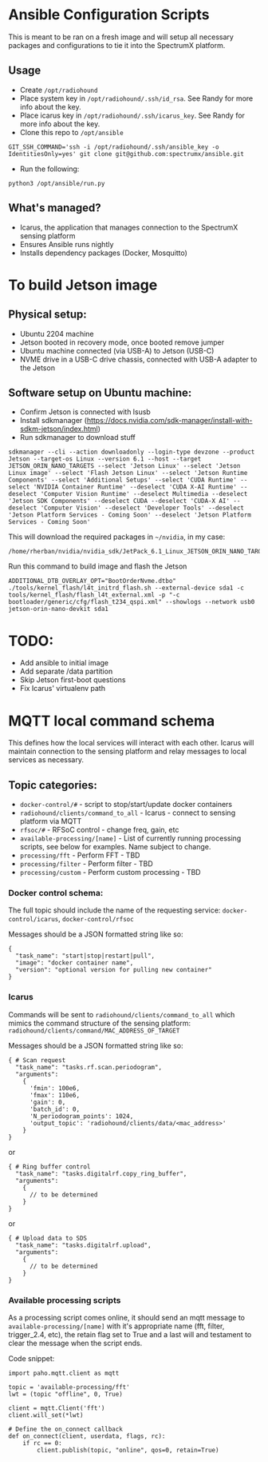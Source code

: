 # Ansible Configuration Scripts
This is meant to be ran on a fresh image and will setup all necessary packages and configurations to tie it into the SpectrumX platform.  

## Usage

- Create `/opt/radiohound`
- Place system key in `/opt/radiohound/.ssh/id_rsa`.  See Randy for more info about the key.
- Place icarus key in `/opt/radiohound/.ssh/icarus_key`.  See Randy for more info about the key.
- Clone this repo to `/opt/ansible`
```
GIT_SSH_COMMAND='ssh -i /opt/radiohound/.ssh/ansible_key -o IdentitiesOnly=yes' git clone git@github.com:spectrumx/ansible.git
```
- Run the following:
```
python3 /opt/ansible/run.py
```


## What's managed?
- Icarus, the application that manages connection to the SpectrumX sensing platform
- Ensures Ansible runs nightly
- Installs dependency packages (Docker, Mosquitto)



# To build Jetson image

## Physical setup:
- Ubuntu 2204 machine
- Jetson booted in recovery mode, once booted remove jumper
- Ubuntu machine connected (via USB-A) to Jetson (USB-C)
- NVME drive in a USB-C drive chassis, connected with USB-A adapter to the Jetson

## Software setup on Ubuntu machine:
- Confirm Jetson is connected with lsusb
- Install sdkmanager (https://docs.nvidia.com/sdk-manager/install-with-sdkm-jetson/index.html)
- Run sdkmanager to download stuff
```
sdkmanager --cli --action downloadonly --login-type devzone --product Jetson --target-os Linux --version 6.1 --host --target JETSON_ORIN_NANO_TARGETS --select 'Jetson Linux' --select 'Jetson Linux image' --select 'Flash Jetson Linux' --select 'Jetson Runtime Components' --select 'Additional Setups' --select 'CUDA Runtime' --select 'NVIDIA Container Runtime' --deselect 'CUDA X-AI Runtime' --deselect 'Computer Vision Runtime' --deselect Multimedia --deselect 'Jetson SDK Components' --deselect CUDA --deselect 'CUDA-X AI' --deselect 'Computer Vision' --deselect 'Developer Tools' --deselect 'Jetson Platform Services - Coming Soon' --deselect 'Jetson Platform Services - Coming Soon'
```

This will download the required packages in `~/nvidia`, in my case:
```
/home/rherban/nvidia/nvidia_sdk/JetPack_6.1_Linux_JETSON_ORIN_NANO_TARGETS/Linux_for_Tegra
```

Run this command to build image and flash the Jetson

```
ADDITIONAL_DTB_OVERLAY_OPT="BootOrderNvme.dtbo" ./tools/kernel_flash/l4t_initrd_flash.sh --external-device sda1 -c tools/kernel_flash/flash_l4t_external.xml -p "-c bootloader/generic/cfg/flash_t234_qspi.xml" --showlogs --network usb0 jetson-orin-nano-devkit sda1
```


# TODO:
- Add ansible to initial image
- Add separate /data partition
- Skip Jetson first-boot questions
- Fix Icarus' virtualenv path






# MQTT local command schema
This defines how the local services will interact with each other. Icarus will maintain connection to the sensing platform and relay messages to local services as necessary.  

## Topic categories:
- `docker-control/#` - script to stop/start/update docker containers
- `radiohound/clients/command_to_all` - Icarus - connect to sensing platform via MQTT
- `rfsoc/#` - RFSoC control - change freq, gain, etc
- `available-processing/[name]` - List of currently running processing scripts, see below for examples.  Name subject to change.
- `processing/fft` - Perform FFT - TBD
- `processing/filter` - Perform filter - TBD
- `processing/custom` - Perform custom processing - TBD


### Docker control schema:
The full topic should include the name of the requesting service: `docker-control/icarus`, `docker-control/rfsoc`

Messages should be a JSON formatted string like so:
```
{
  "task_name": "start|stop|restart|pull",
  "image": "docker container name",
  "version": "optional version for pulling new container"
}
```

### Icarus
Commands will be sent to `radiohound/clients/command_to_all` which mimics the command structure of the sensing platform: `radiohound/clients/command/MAC_ADDRESS_OF_TARGET`

Messages should be a JSON formatted string like so:
```
{ # Scan request
  "task_name": "tasks.rf.scan.periodogram",
  "arguments": 
    {
      'fmin': 100e6,
      'fmax': 110e6,
      'gain': 0,
      'batch_id': 0,
      'N_periodogram_points': 1024,
      'output_topic': 'radiohound/clients/data/<mac_address>'
    }
}
```
or
```
{ # Ring buffer control
  "task_name": "tasks.digitalrf.copy_ring_buffer",
  "arguments": 
    {
      // to be determined
    }
}
```
or
```
{ # Upload data to SDS
  "task_name": "tasks.digitalrf.upload",
  "arguments": 
    {
      // to be determined
    }
}
```


### Available processing scripts
As a processing script comes online, it should send an mqtt message to `available-processing/[name]` with it's appropriate name (fft, filter, trigger_2.4, etc), the retain flag set to True and a last will and testament to clear the message when the script ends.

Code snippet:
```
import paho.mqtt.client as mqtt

topic = 'available-processing/fft'
lwt = (topic "offline", 0, True)

client = mqtt.Client('fft')
client.will_set(*lwt)

# Define the on_connect callback
def on_connect(client, userdata, flags, rc):
    if rc == 0:
        client.publish(topic, "online", qos=0, retain=True)


